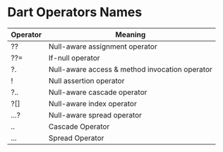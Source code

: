 # Dart Operators Names


Operator | Meaning
--- | --- |
?? | Null-aware assignment operator
??=	 | If-null operator
?. | Null-aware access & method invocation operator
! |	Null assertion operator
?..	| Null-aware cascade operator
?[]	| Null-aware index operator
...?	| Null-aware spread operator
.. | Cascade Operator
... | Spread Operator
